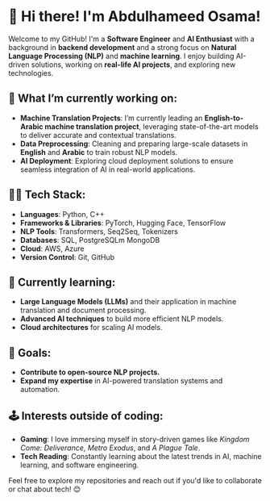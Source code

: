 # 👋 Hi there! I'm Abdulhameed Osama!

Welcome to my GitHub! I'm a **Software Engineer** and **AI Enthusiast** with a background in **backend development** and a strong focus on **Natural Language Processing (NLP)** and **machine learning**. I enjoy building AI-driven solutions, working on **real-life AI projects**, and exploring new technologies.

## 🔧 What I’m currently working on:
- **Machine Translation Projects**: I’m currently leading an **English-to-Arabic machine translation project**, leveraging state-of-the-art models to deliver accurate and contextual translations.
- **Data Preprocessing**: Cleaning and preparing large-scale datasets in **English** and **Arabic** to train robust NLP models.
- **AI Deployment**: Exploring cloud deployment solutions to ensure seamless integration of AI in real-world applications.

## 👨‍💻 Tech Stack:
- **Languages**: Python, C++
- **Frameworks & Libraries**: PyTorch, Hugging Face, TensorFlow
- **NLP Tools**: Transformers, Seq2Seq, Tokenizers
- **Databases**: SQL, PostgreSQLm MongoDB
- **Cloud**: AWS, Azure
- **Version Control**: Git, GitHub

## 🧠 Currently learning:
- **Large Language Models (LLMs)** and their application in machine translation and document processing.
- **Advanced AI techniques** to build more efficient NLP models.
- **Cloud architectures** for scaling AI models.

## 🌱 Goals:
- **Contribute to open-source NLP projects.**
- **Expand my expertise** in AI-powered translation systems and automation.

## 🕹️ Interests outside of coding:
- **Gaming**: I love immersing myself in story-driven games like *Kingdom Come: Deliverance*, *Metro Exodus*, and *A Plague Tale*.
- **Tech Reading**: Constantly learning about the latest trends in AI, machine learning, and software engineering.

Feel free to explore my repositories and reach out if you'd like to collaborate or chat about tech! 😊
